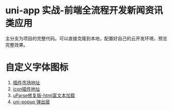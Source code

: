 # uni-app 实战-前端全流程开发新闻资讯类应用
主分支为项目的完整代码。可以直接克隆到本地，配置好自己的云开发环境，预览完整效果。

# 自定义字体图标
1. [插件市场地址](https://ext.dcloud.net.cn/)
2. [icon插件地址](https://ext.dcloud.net.cn/plugin?id=28)
3. [uParse修复版-html富文本加载](https://ext.dcloud.net.cn/plugin?id=364)
4. [uni-popup 弹出层](https://ext.dcloud.net.cn/plugin?id=329)
